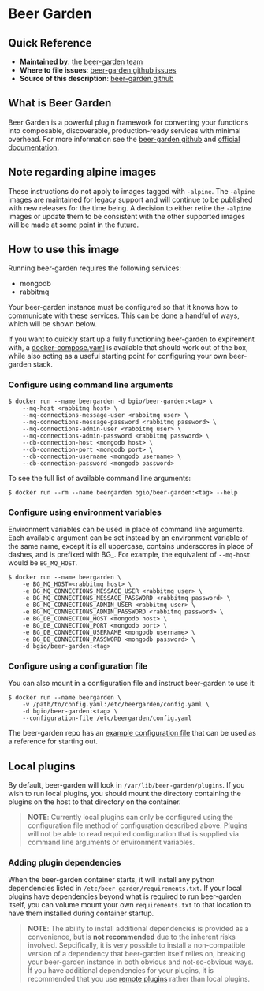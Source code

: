 # Beer Garden

## Quick Reference

- **Maintained by**: [the beer-garden team](https://github.com/beer-garden)
- **Where to file issues**:
  [beer-garden github issues](https://github.com/beer-garden/beer-garden/issues)
- **Source of this description**:
  [beer-garden github](https://github.com/beer-garden/beer-garden/tree/develop/src/app/docker/README.md)

## What is Beer Garden

Beer Garden is a powerful plugin framework for converting your functions into
composable, discoverable, production-ready services with minimal overhead. For
more information see the
[beer-garden github](https://github.com/beer-garden/beer-garden/) and
[official documentation](https://beer-garden.io/).

## Note regarding alpine images

These instructions do not apply to images tagged with `-alpine`. The `-alpine`
images are maintained for legacy support and will continue to be published with
new releases for the time being. A decision to either retire the `-alpine`
images or update them to be consistent with the other supported images will be
made at some point in the future.

## How to use this image

Running beer-garden requires the following services:

- mongodb
- rabbitmq

Your beer-garden instance must be configured so that it knows how to communicate
with these services. This can be done a handful of ways, which will be shown
below.

If you want to quickly start up a fully functioning beer-garden to expirement
with, a
[docker-compose.yaml](https://github.com/beer-garden/beer-garden/blob/develop/docker/docker-compose/docker-compose.yml)
is available that should work out of the box, while also acting as a useful
starting point for configuring your own beer-garden stack.

### Configure using command line arguments

```shell
$ docker run --name beergarden -d bgio/beer-garden:<tag> \
    --mq-host <rabbitmq host> \
    --mq-connections-message-user <rabbitmq user> \
    --mq-connections-message-password <rabbitmq password> \
    --mq-connections-admin-user <rabbitmq user> \
    --mq-connections-admin-password <rabbitmq password> \
    --db-connection-host <mongodb host> \
    --db-connection-port <mongodb port> \
    --db-connection-username <mongodb username> \
    --db-connection-password <mongodb password>
```

To see the full list of available command line arguments:

```shell
$ docker run --rm --name beergarden bgio/beer-garden:<tag> --help
```

### Configure using environment variables

Environment variables can be used in place of command line arguments. Each
available argument can be set instead by an environment variable of the same
name, except it is all uppercase, contains underscores in place of dashes, and
is prefixed with BG\_. For example, the equivalent of `--mq-host` would be
`BG_MQ_HOST`.

```shell
$ docker run --name beergarden \
    -e BG_MQ_HOST=<rabbitmq host> \
    -e BG_MQ_CONNECTIONS_MESSAGE_USER <rabbitmq user> \
    -e BG_MQ_CONNECTIONS_MESSAGE_PASSWORD <rabbitmq password> \
    -e BG_MQ_CONNECTIONS_ADMIN_USER <rabbitmq user> \
    -e BG_MQ_CONNECTIONS_ADMIN_PASSWORD <rabbitmq password> \
    -e BG_DB_CONNECTION_HOST <mongodb host> \
    -e BG_DB_CONNECTION_PORT <mongodb port> \
    -e BG_DB_CONNECTION_USERNAME <mongodb username> \
    -e BG_DB_CONNECTION_PASSWORD <mongodb password> \
    -d bgio/beer-garden:<tag>
```

### Configure using a configuration file

You can also mount in a configuration file and instruct beer-garden to use it:

```shell
$ docker run --name beergarden \
    -v /path/to/config.yaml:/etc/beergarden/config.yaml \
    -d bgio/beer-garden:<tag> \
    --configuration-file /etc/beergarden/config.yaml
```

The beer-garden repo has an
[example configuration file](https://github.com/beer-garden/beer-garden/blob/develop/src/app/example_configs/config.yaml)
that can be used as a reference for starting out.

## Local plugins

By default, beer-garden will look in `/var/lib/beer-garden/plugins`. If you wish
to run local plugins, you should mount the directory containing the plugins on
the host to that directory on the container.

> **NOTE**: Currently local plugins can only be configured using the
> configuration file method of configuration described above. Plugins will not
> be able to read required configuration that is supplied via command line
> arguments or environment variables.

### Adding plugin dependencies

When the beer-garden container starts, it will install any python dependencies
listed in `/etc/beer-garden/requirements.txt`. If your local plugins have
dependencies beyond what is required to run beer-garden itself, you can volume
mount your own `requirements.txt` to that location to have them installed during
container startup.

> **NOTE**: The ability to install additional dependencies is provided as a
> convenience, but is **not recommended** due to the inherent risks involved.
> Sepcifically, it is very possible to install a non-compatible version of a
> dependency that beer-garden itself relies on, breaking your beer-garden
> instance in both obvious and not-so-obvious ways. If you have additional
> dependencies for your plugins, it is recommended that you use
> [remote plugins](https://beer-garden.io/docs/plugins/python/remote-guide/)
> rather than local plugins.
